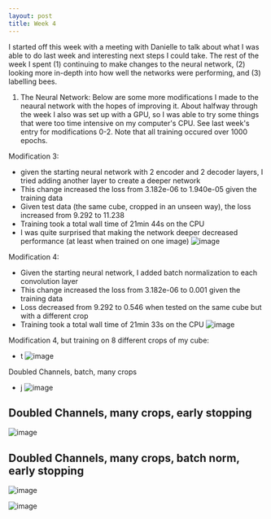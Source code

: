 ```yaml
---
layout: post
title: Week 4
---
```


I started off this week with a meeting with Danielle to talk about what I was able to do last week and interesting next steps I could take. The rest of the week I spent (1) continuing to make changes to the neural network, (2) looking more in-depth into how well the networks were performing, and (3) labelling bees. 

 
1) The Neural Network:
Below are some more modifications I made to the neaural network with the hopes of improving it. About halfway through the week I also was set up with a GPU, so I was able to try some things that were too time intensive on my computer's CPU. See last week's entry for modifications 0-2. Note that all training occured over 1000 epochs.

Modification 3:
- given the starting neural network with 2 encoder and 2 decoder layers, I tried adding another layer to create a deeper network
- This change increased the loss from 3.182e-06 to 1.940e-05 given the training data
- Given test data (the same cube, cropped in an unseen way), the loss increased from 9.292 to 11.238
- Training took a total wall time of 21min 44s on the CPU
- I was quite surprised that making the network deeper decreased performance (at least when trained on one image)
![image](https://github.com/Nina-mvH/Nina-mvH.github.io/assets/133538278/9a634df8-7788-461b-9e31-9c85ef9a7cd7)

Modification 4:
- Given the starting neural network, I added batch normalization to each convolution layer
- This change increased the loss from 3.182e-06 to 0.001 given the training data
- Loss decreased from 9.292 to 0.546 when tested on the same cube but with a different crop
-  Training took a total wall time of 21min 33s on the CPU
![image](https://github.com/Nina-mvH/Nina-mvH.github.io/assets/133538278/769a99ae-3c27-4c4b-a27f-c62e86f9be13)


Modification 4, but training on 8 different crops of my cube:
- t
![image](https://github.com/Nina-mvH/Nina-mvH.github.io/assets/133538278/e579a217-f45e-46b9-b9c1-60e517410147)

Doubled Channels, batch, many crops
- j
![image](https://github.com/Nina-mvH/Nina-mvH.github.io/assets/133538278/9d18c1e7-ca71-4fac-b37a-6d0f5afa0ec4)

Doubled Channels, many crops, early stopping
- 
![image](https://github.com/Nina-mvH/Nina-mvH.github.io/assets/133538278/6ff23006-4614-47f9-a3bf-f86b7223d014)


Doubled Channels, many crops, batch norm, early stopping
- 
![image](https://github.com/Nina-mvH/Nina-mvH.github.io/assets/133538278/eaa57ac1-ca19-4e44-a570-40f0ddd7c0bd)



![image](https://github.com/Nina-mvH/Nina-mvH.github.io/assets/133538278/aefc22d0-cbcd-4e18-94b7-6d51fd45713a)
